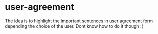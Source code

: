# user-agreement
The idea is to highlight the important sentences in user agreement form depending the choice of the user.
Dont know how to do it though :(
